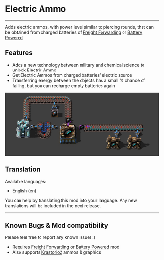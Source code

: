 # **Electric Ammo**

---

Adds electric ammos, with power level similar to piercing rounds, that can be obtained from charged batteries of [Freight Forwarding](https://mods.factorio.com/mod/FreightForwarding) or [Battery Powered](https://mods.factorio.com/mod/battery-powered)

## Features

- Adds a new technology between military and chemical science to unlock Electric Ammo
- Get Electric Ammos from charged batteries' electric source
- Transferring energy between the objects has a small % chance of failing, but you can recharge empty batteries again

![showcase-electric-ammo](https://github.com/RedRafe/electric-ammo/blob/main/archive/showcase.png?raw=true)

## Translation
Available languages:
- English (en)

You can help by translating this mod into your language. Any new translations will be included in the next release.

---

## Known Bugs & Mod compatibility
Please feel free to report any known issue! :) 

- Requires [Freight Forwarding](https://mods.factorio.com/mod/FreightForwarding) or [Battery Powered](https://mods.factorio.com/mod/battery-powered) mod
- Also supports [Krastorio2](https://mods.factorio.com/mod/Krastorio2) ammos & graphics
